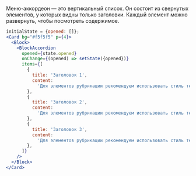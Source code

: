 Меню-аккордеон — это вертикальный список. Он состоит из свернутых элементов, у которых видны только заголовки. Каждый элемент можно развернуть, чтобы посмотреть содержимое.

```jsx
initialState = {opened: []};
<Card bg="#f5f5f5" p={4}>
  <Block>
    <BlockAccordion
      opened={state.opened}
      onChange={(opened) => setState({opened})}
      items={[
        {
          title: 'Заголовок 1',
          content:
            'Для элементов рубрикации рекомендуем использовать стиль текста Body M 500 (Normal. Для основного текста — Body M 300 (Normal) в черном цвете.',
        },
        {
          title: 'Заголовок 2',
          content:
            'Для элементов рубрикации рекомендуем использовать стиль текста Body M 500 (Normal. Для основного текста — Body M 300 (Normal) в черном цвете.',
        },
        {
          title: 'Заголовок 3',
          content:
            'Для элементов рубрикации рекомендуем использовать стиль текста Body M 500 (Normal. Для основного текста — Body M 300 (Normal) в черном цвете.',
        },
      ]}
    />
  </Block>
</Card>
```

